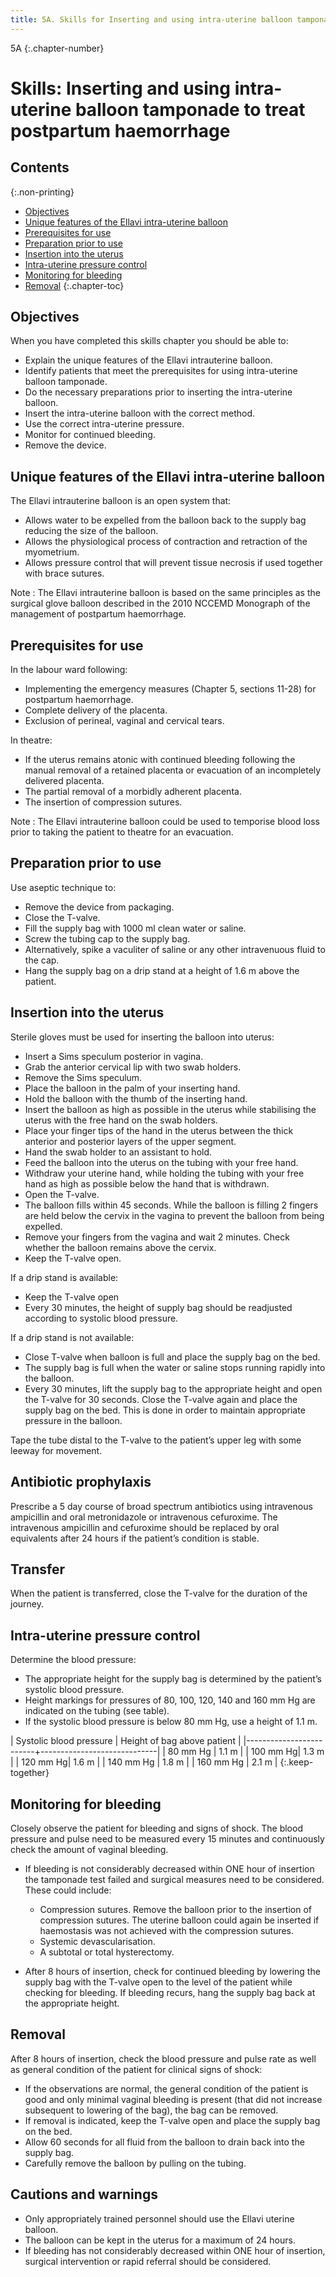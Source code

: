 ```yaml
---
title: 5A. Skills for Inserting and using intra-uterine balloon tamponade to treat postpartum haemorrhage
---
```


5A
{:.chapter-number}

# Skills: Inserting and using intra-uterine balloon tamponade to treat postpartum haemorrhage

## Contents
{:.non-printing}

*   [Objectives](#objectives)
*   [Unique features of the Ellavi intra-uterine balloon](#unique-features-of-the-ellavi-intra-uterine-balloon)
*   [Prerequisites for use](#prerequisites-for-use)
*   [Preparation prior to use](#preparation-prior-to-use)
*   [Insertion into the uterus](#insertion-into-the-uterus)
*   [Intra-uterine pressure control](#intra-uterine-pressure-control)
*   [Monitoring for bleeding](#monitoring-for-bleeding)
*   [Removal](#removal)
{:.chapter-toc}

## Objectives

When you have completed this skills chapter you should be able to:

*	Explain the unique features of the Ellavi intrauterine balloon.
*   Identify patients that meet the prerequisites for using intra-uterine balloon tamponade.
*   Do the necessary preparations prior to inserting the intra-uterine balloon.
*   Insert the intra-uterine balloon with the correct method.
*   Use the correct intra-uterine pressure.
*   Monitor for continued bleeding.
*   Remove the device.

## Unique features of the Ellavi intra-uterine balloon

The Ellavi intrauterine balloon is an open system that:

*   Allows water to be expelled from the balloon back to the supply bag reducing the size of the balloon.
*   Allows the physiological process of contraction and retraction of the myometrium.
*   Allows pressure control that will prevent tissue necrosis if used together with brace sutures.

Note
:   The Ellavi intrauterine balloon is based on the same principles as the surgical glove balloon described in the 2010 NCCEMD Monograph of the management of postpartum haemorrhage.

## Prerequisites for use

In the labour ward following:

*   Implementing the emergency measures (Chapter 5, sections 11-28) for postpartum haemorrhage.
*   Complete delivery of the placenta.
*   Exclusion of perineal, vaginal and cervical tears.

In theatre:

*   If the uterus remains atonic with continued bleeding following the manual removal of a retained placenta or evacuation of an incompletely delivered placenta.
*   The partial removal of a morbidly adherent placenta.
*   The insertion of compression sutures.

Note
:   The Ellavi intrauterine balloon could be used to temporise blood loss prior to taking the patient to theatre for an evacuation.

## Preparation prior to use 

Use aseptic technique to:

*   Remove the device from packaging.
*   Close the T-valve.
*   Fill the supply bag with 1000 ml clean water or saline.
*   Screw the tubing cap to the supply bag.
*   Alternatively, spike a vaculiter of saline or any other intravenuous fluid to the cap.
*   Hang the supply bag on a drip stand at a height of 1.6 m above the patient.

## Insertion into the uterus

Sterile gloves must be used for inserting the balloon into uterus:

*   Insert a Sims speculum posterior in vagina.
*   Grab the anterior cervical lip with two swab holders.
*   Remove the Sims speculum.
*   Place the balloon in the palm of your inserting hand.
*   Hold the balloon with the thumb of the inserting hand.
*   Insert the balloon as high as possible in the uterus while stabilising the uterus with the free hand on the swab holders.
*   Place your finger tips of the hand in the uterus between the thick anterior and posterior layers of the upper segment.
*   Hand the swab holder to an assistant to hold.
*   Feed the balloon into the uterus on the tubing with your free hand.
*   Withdraw your uterine hand, while holding the tubing with your free hand as high as possible below the hand that is withdrawn.
*   Open the T-valve.
*   The balloon fills within 45 seconds. While the balloon is filling 2 fingers are held below the cervix in the vagina to prevent the balloon from being expelled. 
*   Remove your fingers from the vagina and wait 2 minutes. Check whether the balloon remains above the cervix.
*   Keep the T-valve open.

If a drip stand is available:

*   Keep the T-valve open
*   Every 30 minutes, the height of supply bag should be readjusted according to systolic blood pressure.

If a drip stand is not available:

*   Close T-valve when balloon is full and place the supply bag on the bed.
*   The supply bag is full when the water or saline stops running rapidly into the balloon.
*   Every 30 minutes, lift the supply bag to the appropriate height and open the T-valve for 30 seconds. Close the T-valve again and place the supply bag on the bed.  This is done in order to maintain appropriate pressure in the balloon.

Tape the tube distal to the T-valve to the patient’s upper leg with some leeway for movement.

## Antibiotic prophylaxis

Prescribe a 5 day course of broad spectrum antibiotics using intravenous ampicillin and oral metronidazole or intravenous cefuroxime.  The intravenous ampicillin and cefuroxime should be replaced by oral equivalents after 24 hours if the patient’s condition is stable.

## Transfer

When the patient is transferred, close the T-valve for the duration of the journey.

## Intra-uterine pressure control

Determine the blood pressure:

*   The appropriate height for the supply bag is determined by the patient’s systolic blood pressure.
*   Height markings for pressures of 80, 100, 120, 140 and 160 mm Hg are indicated on the tubing (see table).
*   If the systolic blood pressure is below 80 mm Hg, use a height of 1.1 m.

| Systolic blood pressure | Height of bag above patient | 
|-------------------------+-----------------------------|
| 80 mm Hg | 1.1 m |
| 100 mm Hg| 1.3 m |
| 120 mm Hg| 1.6 m |
| 140 mm Hg | 1.8 m |
| 160 mm Hg | 2.1 m |
{:.keep-together}

## Monitoring for bleeding

Closely observe the patient for bleeding and signs of shock.  The blood pressure and pulse need to be measured every 15 minutes and continuously check the amount of vaginal bleeding.

*   If bleeding is not considerably decreased within ONE hour of insertion the tamponade test failed and surgical measures need to be considered.  These could include:

    * Compression sutures. Remove the balloon prior to the insertion of compression sutures. The uterine balloon could again be inserted if haemostasis was not achieved with the compression sutures.
    * Systemic devascularisation.
    * A subtotal or total hysterectomy.

*   After 8 hours of insertion, check for continued bleeding by lowering the supply bag with the T-valve open to the level of the patient while checking for bleeding.  If bleeding recurs, hang the supply bag back at the appropriate height.

## Removal

After 8 hours of insertion, check the blood pressure and pulse rate as well as general condition of the patient for clinical signs of shock:

*   If the observations are normal, the general condition of the patient is good and only minimal vaginal bleeding is present (that did not increase subsequent to lowering of the bag), the bag can be removed.
*   If removal is indicated, keep the T-valve open and place the supply bag on the bed.
*   Allow 60 seconds for all fluid from the balloon to drain back into the supply bag.
*   Carefully remove the balloon by pulling on the tubing.

## Cautions and warnings

*   Only appropriately trained personnel should use the Ellavi uterine balloon.
*   The balloon can be kept in the uterus for a maximum of 24 hours.
*   If bleeding has not considerably decreased within ONE hour of insertion, surgical intervention or rapid referral should be considered.